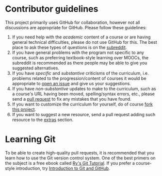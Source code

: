 # Contributor guidelines

This project primarily uses GitHub for collaboration, however not all discussions are appropriate for GitHub.
Please follow these guidelines:
1. If you need help with the *academic* content of a course or are having general technical difficulties, please do not use GitHub for this.
The best place to ask these types of questions is on the [subreddit](https://www.reddit.com/r/opensourcesociety/).
2. If you have general problems with the program not specific to any course, such as preferring textbook-style learning over MOOCs,
the subreddit is recommended as there people may be able to give you suggested alternatives.
3. If you have *specific* and *substantive* criticisms of the curriculum, i.e. problems related to the progression/content of courses it would be appropriate to [open an issue](https://help.github.com/articles/creating-an-issue/) and give us your suggestions.
4. If you have *non-substantive* updates to make to the curriculum, such as a course's URL having been moved, spelling/syntax errors, etc., please send a [pull request](https://help.github.com/articles/using-pull-requests/) to fix any mistakes that you have found.
5. If you want to customize the curriculum for yourself, do of course [fork this project](https://help.github.com/articles/fork-a-repo/).
6. If you want to suggest a new resource, send a pull request adding such resource to the [extras](https://github.com/open-source-society/computer-science/tree/master/extras) section.

# Learning Git

To be able to create high-quality pull requests, it is recommended that you learn how to use the Git version control system.
One of the best primers on the subject is a free ebook called [Ry's Git Tutorial](https://www.amazon.com/dp/B00QFIA5OC/).
If you prefer a course-style introduction, try [Introduction to Git and GitHub](https://www.udacity.com/course/how-to-use-git-and-github--ud775).